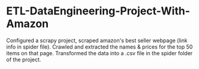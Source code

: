 # ETL-DataEngineering-Project-With-Amazon
Configured a scrapy project, scraped amazon's best seller webpage (link info in spider file). Crawled and extracted the names &amp; prices for the top 50 items on that page. Transformed the data into a .csv file in the spider folder of the project. 
